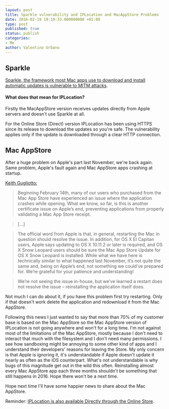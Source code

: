 ```yaml
---
layout: post
title: Sparkle vulnerability and IPLocation and MacAppStore Problems
date: 2016-02-19 19:19:33.000000000 +01:00
type: post
published: true
status: publish
categories:
- Me
author: Valentino Urbano 
---
```


## Sparkle

[Sparkle, the framework most Mac apps use to download and install automatic updates is vulnerable to MITM attacks](http://arstechnica.com/security/2016/02/huge-number-of-mac-apps-vulnerable-to-hijacking-and-a-fix-is-elusive/).

#### What does that mean for IPLocation?

Firstly the MacAppStore version receives updates directly from Apple servers and doesn't use Sparkle at all.

For the Online Store (Direct) version IPLocation has been using HTTPS since its release to download the updates so you're safe. The vulnerability applies only if the update is downloaded through a clear HTTP connection.

## Mac AppStore

After a huge problem on Apple's part last November, we're back again. Same problem, Apple's fault again and Mac AppStore apps crashing at startup.

[Keith Gugliotto:](http://www.splasmata.com/?p=3042)

>Beginning February 14th, many of our users who purchased from the Mac App Store have experienced an issue where the application crashes while opening. What we know, so far, is this is another certificate issue on Apple’s end, preventing applications from properly validating a Mac App Store receipt.

>[…]

>The official word from Apple is that, in general, restarting the Mac in question should resolve the issue. In addition, for OS X El Capitan users, Apple says updating to OS X 10.11.2 or later is required, and OS X Snow Leopard users should be sure the Mac App Store Update for OS X Snow Leopard is installed. While what we have here is technically similar to what happened last November, it’s not quite the same and, being on Apple’s end, not something we could’ve prepared for. We’re grateful for your patience and understanding!

>We’re not seeing the issue in-house, but we’ve learned a restart does not resolve the issue – reinstalling the application itself does.

Not much I can do about it, if you have this problem first try restarting. Only if that doesn't work delete the application and redownload it from the Mac AppStore.

Following this news I just wanted to say that more than 70% of my customer base is based on the Mac AppStore so the Mac AppStore version of IPLocation is not going anywhere and won't for a long time. I'm not against most of the limitations of the Mac AppStore, mostly because I don't need to interact that much with the filesystem and I don't need many permissions. I see how sandboxing might be annoying to some other kind of apps and I understand their developers' reasons for leaving the Store. My only concern is that Apple is ignoring it, it's understandable if Apple doesn't update it nearly as often as the iOS counterpart. What's not understandable is why bugs of this magnitude get out in the wild this often. Reinstalling almost every Mac AppStore app each three months shouldn't be something that still happens in 2016. Hope there won't be a next time.

Hope next time I'll have some happier news to share about the Mac AppStore.

Reminder: [IPLocation is also available Directly through the Online Store](/apps/mac/iplocation).